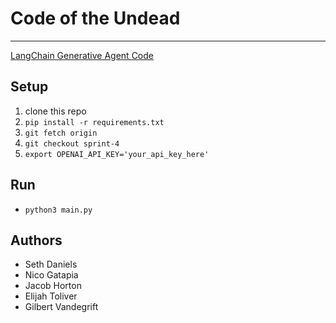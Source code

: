 # Code of the Undead
---
[LangChain Generative Agent Code](https://colab.research.google.com/drive/1l2tB8dCyReNvehxCeFaIL1r3oAMGQmR6?usp=sharing)
## Setup
1. clone this repo
1. `pip install -r requirements.txt`
1. `git fetch origin`
1. `git checkout sprint-4`
1. `export OPENAI_API_KEY='your_api_key_here'`

## Run
* `python3 main.py`

## Authors
* Seth Daniels
* Nico Gatapia
* Jacob Horton
* Elijah Toliver
* Gilbert Vandegrift
